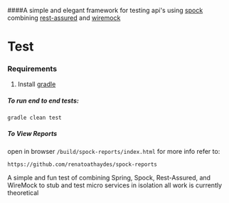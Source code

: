 ####A simple and elegant framework for testing api's using [spock](http://spockframework.org/) combining [rest-assured](http://rest-assured.io/) and [wiremock](http://wiremock.org/) 

# Test

### Requirements
1. Install [gradle](https://gradle.org/install/)

##### To run end to end tests:
`gradle clean test`

##### To View Reports 
open in browser
`/build/spock-reports/index.html`
for more info refer to:
```
https://github.com/renatoathaydes/spock-reports
```
A simple and fun test of combining Spring, Spock, Rest-Assured, and WireMock to stub and test micro services in isolation all work is currently theoretical


